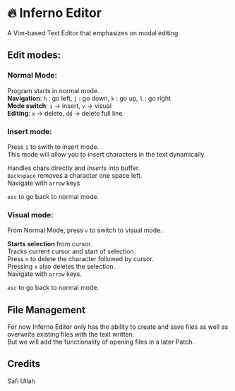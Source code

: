 # 🔥 Inferno Editor
A Vim-based Text Editor that emphasizes on modal editing

## Edit modes:

### Normal Mode:
Program starts in normal mode.  
**Navigation**: `h` : go left, `j` : go down, `k` : go up, `l` : go right  
**Mode switch**: `i` -> insert, `v` -> visual  
**Editing**: `x` -> delete, `dd` -> delete full line  

### Insert mode:
Press `i` to swith to insert mode.  
This mode will allow you to insert characters in the text dynamically.  

Handles chars directly and *inserts* into buffer.  
`Backspace` removes a character one space left.  
Navigate with `arrow` keys  

`esc` to go back to normal mode.  

### Visual mode:
From Normal Mode, press `v` to switch to visual mode.  

**Starts selection** from cursor.  
Tracks current cursor and start of selection.  
Press `x` to delete the character followed by cursor.  
Pressing `x` also deletes the selection.  
Navigate with `arrow` keys.  

`esc` to go back to normal mode.

## File Management

For now Inferno Editor only has the ability to create and save files as well as overwrite existing files with the text written.  
But we will add the functionality of opening files in a later Patch.

## Credits
Safi Ullah